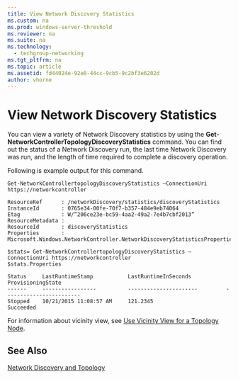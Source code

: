 ```yaml
---
title: View Network Discovery Statistics
ms.custom: na
ms.prod: windows-server-threshold
ms.reviewer: na
ms.suite: na
ms.technology: 
  - techgroup-networking
ms.tgt_pltfrm: na
ms.topic: article
ms.assetid: fd44024e-92e0-44cc-9cb5-9c2bf3e6202d
author: vhorne
---
```

# View Network Discovery Statistics
You can view a variety of Network Discovery statistics by using the **Get\-NetworkControllerTopologyDiscoveryStatistics** command. You can find out the status of a Network Discovery run, the last time Network Discovery was run, and the length of time required to complete a discovery operation.  
  
Following is example output for this command.  
  
```  
Get-NetworkControllertopologyDiscoveryStatistics –ConnectionUri https://networkcontroller   
  
ResourceRef      : /networkDiscovery/statistics/discoveryStatistics  
InstanceId       : 0765e34-00fe-70f7-b357-484e9eb74064  
Etag             : W/”206ce23e-bc59-4aa2-49a2-7e4b7cbf2013”  
ResourceMetadata :  
ResourceId       : discoveryStatistics  
Properties       : Microsoft.Windows.NetworkController.NetworkDiscoveryStatisticsProperties  
  
$stats= Get-NetworkControllertopologyDiscoveryStatistics –ConnectionUri https://networkcontroller  
$stats.Properties  
  
Status     LastRuntimeStamp           LastRuntimeInSeconds           ProvisioningState  
------     -----------------          ----------------------         ------------------------  
Stopped    10/21/2015 11:08:57 AM     121.2345                       Succeeded  
```  
  
For information about vicinity view, see [Use Vicinity View for a Topology Node](../Topic/Use-Vicinity-View-for-a-Topology-Node.md).  
  
## See Also  
[Network Discovery and Topology](../Topic/Network-Discovery-and-Topology.md)  
  

